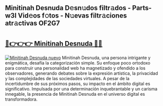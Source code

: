 ## Minitinah Desnuda D𝚎sn𝚞dos filtr𝚊dos - Parts-w3I Vid𝚎os f𝚘tos - N𝚞evas filtr𝚊ciones atr𝚊ctivas OF2G7

# <h2><a href="http://mb9ux41.tromn.icu/?c=Minitinah+Desnuda">🔗👉👉👉 Minitinah Desnuda 🔗🔗</a></h2>

[![Minitinah Desnuda nuevo](https://i.imgur.com/pEAQMta.gif)](http://mb9ux41.tromn.icu/?c=Minitinah+Desnuda)
Minitinah Desnuda, una persona intrigante y enigmática, desafía la categorización simple. Su enfoque poco ortodoxo para construir una personalidad web ha magnetizado y ofendido a los observadores, generando debates sobre la expresión artística, la privacidad y las complejidades de las sociedades virtuales. A pesar de la incertidumbre de sus próximos pasos, su impacto en el ámbito digital es significativo. Impulsada por una determinación inquebrantable y un carisma innegable, la presencia de Minitinah Desnuda en el universo digital es transformadora.
